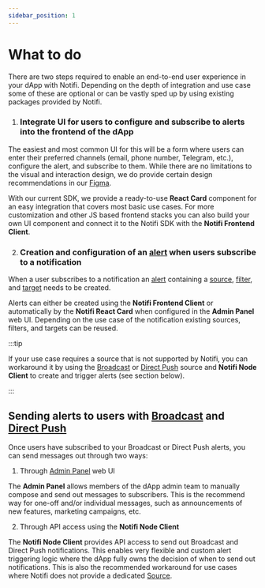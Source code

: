 ```yaml
--- 
sidebar_position: 1
---
```


# What to do

There are two steps required to enable an end-to-end user experience in your dApp with Notifi. 
Depending on the depth of integration and use case some of these are optional or can be vastly sped up by using existing packages provided by Notifi.

1. ### Integrate UI for users to configure and subscribe to alerts into the frontend of the dApp

  The easiest and most common UI for this will be a form where users can enter their preferred channels (email, phone number, Telegram, etc.), configure the alert, and subscribe to them. 
  While there are no limitations to the visual and interaction design, we do provide certain design recommendations in our [Figma](https://www.figma.com/file/ieF0Ynuc3WI608RCt7wKSf/Notifi-Template?node-id=0%3A1&t=v8zeo6UovJAOb9vR-0). 

  With our current SDK, we provide a ready-to-use **React Card** component for an easy integration that covers most basic use cases. 
  For more customization and other JS based frontend stacks you can also build your own UI component and connect it to the Notifi SDK with the **Notifi Frontend Client**.

2. ### Creation and configuration of an [alert](alert-intro) when users subscribe to a notification 

  When a user subscribes to a notification an [alert](alert-intro) containing a [source](alert-intro#source), [filter](alert-intro#filter), and [target](alert-intro#target) needs to be created. 

  Alerts can either be created using the **Notifi Frontend Client** or automatically by the **Notifi React Card** when configured in the **Admin Panel** web UI. 
  Depending on the use case of the notification existing sources, filters, and targets can be reused. 

  :::tip

  If your use case requires a source that is not supported by Notifi, you can workaround it by using the [Broadcast](alert-intro#broadcast) or [Direct Push](alert-intro#direct-push) source and **Notifi Node Client** to create and trigger alerts (see section below).

  :::

## Sending alerts to users with [Broadcast](alert-intro#broadcast) and [Direct Push](alert-intro#direct-push)

Once users have subscribed to your Broadcast or Direct Push alerts, you can send messages out through two ways:

1. Through [Admin Panel](https://admin.dev.notifi.network) web UI

  The **Admin Panel** allows members of the dApp admin team to manually compose and send out messages to subscribers. This is the recommend way for one-off and/or individual messages, such as announcements of new features, marketing campaigns, etc.

2. Through API access using the **Notifi Node Client** 
  
  The **Notifi Node Client** provides API access to send out Broadcast and Direct Push notifications. This enables very flexible and custom alert triggering logic where the dApp fully owns the decision of when to send out notifications. 
  This is also the recommended workaround for use cases where Notifi does not provide a dedicated [Source](alert-intro#source).





